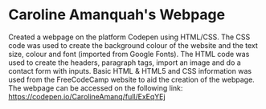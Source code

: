 # Caroline Amanquah's Webpage
Created a webpage on the platform Codepen using HTML/CSS. The CSS code was used to create the background colour of the website and the text size, colour and font (imported from Google Fonts). The HTML code was used to create the headers, paragraph tags, import an image and do a contact form with inputs. Basic HTML & HTML5 and CSS information was used from the FreeCodeCamp website to aid the creation of the webpage.
The webpage can be accessed on the following link: https://codepen.io/CarolineAmanq/full/ExEqYEj
